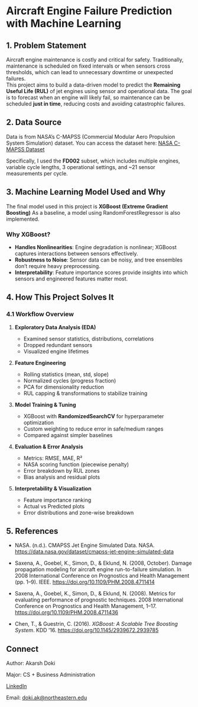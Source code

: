 # **Aircraft Engine Failure Prediction with Machine Learning**

## 1. Problem Statement  
Aircraft engine maintenance is costly and critical for safety. Traditionally, maintenance is scheduled on fixed intervals or when sensors cross thresholds, which can lead to unnecessary downtime or unexpected failures.  
This project aims to build a data-driven model to predict the **Remaining Useful Life (RUL)** of jet engines using sensor and operational data. The goal is to forecast when an engine will likely fail, so maintenance can be scheduled **just in time**, reducing costs and avoiding catastrophic failures.

## 2. Data Source  
Data is from NASA’s C-MAPSS (Commercial Modular Aero Propulsion System Simulation) dataset. 
You can access the dataset here: [NASA C-MAPSS Dataset](https://data.nasa.gov/dataset/cmapss-jet-engine-simulated-data)

Specifically, I used the **FD002** subset, which includes multiple engines, variable cycle lengths, 3 operational settings, and ~21 sensor measurements per cycle.

## 3. Machine Learning Model Used and Why  

The final model used in this project is **XGBoost (Extreme Gradient Boosting)** As a baseline, a model using RandomForestRegressor is also implemented.

### Why XGBoost?  
- **Handles Nonlinearities**: Engine degradation is nonlinear; XGBoost captures interactions between sensors effectively.  
- **Robustness to Noise**: Sensor data can be noisy, and tree ensembles don’t require heavy preprocessing.  
- **Interpretability**: Feature importance scores provide insights into which sensors and engineered features matter most.  

## 4. How This Project Solves It  

### 4.1 Workflow Overview  
1. **Exploratory Data Analysis (EDA)**  
   - Examined sensor statistics, distributions, correlations  
   - Dropped redundant sensors  
   - Visualized engine lifetimes  

2. **Feature Engineering**  
   - Rolling statistics (mean, std, slope)  
   - Normalized cycles (progress fraction)  
   - PCA for dimensionality reduction  
   - RUL capping & transformations to stabilize training  

3. **Model Training & Tuning**  
   - XGBoost with **RandomizedSearchCV** for hyperparameter optimization  
   - Custom weighting to reduce error in safe/medium ranges  
   - Compared against simpler baselines  

4. **Evaluation & Error Analysis**  
   - Metrics: RMSE, MAE, R²  
   - NASA scoring function (piecewise penalty)  
   - Error breakdown by RUL zones  
   - Bias analysis and residual plots  

5. **Interpretability & Visualization**  
   - Feature importance ranking  
   - Actual vs Predicted plots  
   - Error distributions and zone-wise breakdown  

## 5. References

- NASA. (n.d.). CMAPSS Jet Engine Simulated Data. NASA. https://data.nasa.gov/dataset/cmapss-jet-engine-simulated-data
  
- Saxena, A., Goebel, K., Simon, D., & Eklund, N. (2008, October). Damage propagation modeling for aircraft engine run-to-failure simulation. In 2008 International Conference on Prognostics and Health Management (pp. 1–9). IEEE. https://doi.org/10.1109/PHM.2008.4711414
  
- Saxena, A., Goebel, K., Simon, D., & Eklund, N. (2008). Metrics for evaluating performance of prognostic techniques. 2008 International Conference on Prognostics and Health Management, 1–17. https://doi.org/10.1109/PHM.2008.4711436

- Chen, T., & Guestrin, C. (2016). *XGBoost: A Scalable Tree Boosting System*. KDD ’16. https://doi.org/10.1145/2939672.2939785

## Connect
Author: Akarsh Doki

Major: CS + Business Administration

[LinkedIn](https://www.linkedin.com/in/akarsh-doki-600a35282/)

Email: doki.ak@northeastern.edu
